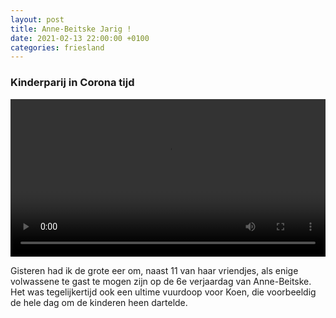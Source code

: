 ```yaml
---
layout: post
title: Anne-Beitske Jarig !
date: 2021-02-13 22:00:00 +0100
categories: friesland
---
```


### Kinderparij in Corona tijd
<video style="width:100%" controls>
 <source src="https://prisse.net/verjaardag_ab.mp4 ">videotag not supported
 </video>

Gisteren had ik de grote eer om, naast 11 van haar vriendjes, als enige volwassene te gast te mogen zijn op de 6e verjaardag van Anne-Beitske. Het was tegelijkertijd ook een ultime vuurdoop voor Koen, die voorbeeldig de hele dag om de kinderen heen dartelde.
